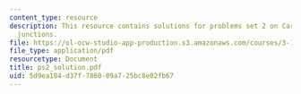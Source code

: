 ```yaml
---
content_type: resource
description: This resource contains solutions for problems set 2 on Carriers and pn
  junctions.
file: https://ol-ocw-studio-app-production.s3.amazonaws.com/courses/3-15-electrical-optical-magnetic-materials-and-devices-fall-2006/5d9ea184d37f786009a725bc8e02fb67_ps2_solution.pdf
file_type: application/pdf
resourcetype: Document
title: ps2_solution.pdf
uid: 5d9ea184-d37f-7860-09a7-25bc8e02fb67
---
```

